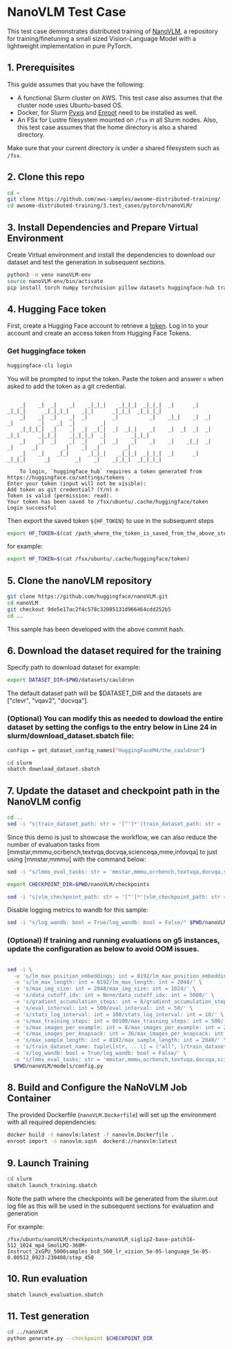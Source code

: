 # NanoVLM Test Case

This test case demonstrates distributed training of [NanoVLM](https://github.com/huggingface/nanoVLM/), a repository for training/finetuning a small sized Vision-Language Model with a lightweight implementation in pure PyTorch. 


## 1. Prerequisites

This guide assumes that you have the following:

- A functional Slurm cluster on AWS. This test case also assumes that the cluster node uses Ubuntu-based OS.
- Docker, for Slurm [Pyxis](https://github.com/NVIDIA/pyxis) and [Enroot](https://github.com/NVIDIA/enroot) need to be installed as well.
- An FSx for Lustre filesystem mounted on `/fsx` in all Slurm nodes. Also, this test case assumes that the home directory is also a shared directory.

Make sure that your current directory is under a shared filesystem such as `/fsx`. 

## 2. Clone this repo

  ```bash
  cd ~
  git clone https://github.com/aws-samples/awsome-distributed-training/
  cd awsome-distributed-training/3.test_cases/pytorch/nanoVLM/
  ```


## 3. Install Dependencies and Prepare Virtual Environment

Create Virtual environment and install the dependencies to download our dataset and test the generation in subsequent sections.

  ```bash
  python3 -m venv nanoVLM-env
  source nanoVLM-env/bin/activate
  pip install torch numpy torchvision pillow datasets huggingface-hub transformers wandb einops accelerate loguru lmms_eval

  ```

## 4. Hugging Face token

First, create a Hugging Face account to retrieve a [token](https://huggingface.co/settings/tokens.). Log in to your account and create an access token from Hugging Face Tokens. 


### Get huggingface token

```bash
huggingface-cli login
```

You will be prompted to input the token. Paste the token and answer `n` when asked to add the token as a git credential.

```

    _|    _|  _|    _|    _|_|_|    _|_|_|  _|_|_|  _|      _|    _|_|_|      _|_|_|_|    _|_|      _|_|_|  _|_|_|_|
    _|    _|  _|    _|  _|        _|          _|    _|_|    _|  _|            _|        _|    _|  _|        _|
    _|_|_|_|  _|    _|  _|  _|_|  _|  _|_|    _|    _|  _|  _|  _|  _|_|      _|_|_|    _|_|_|_|  _|        _|_|_|
    _|    _|  _|    _|  _|    _|  _|    _|    _|    _|    _|_|  _|    _|      _|        _|    _|  _|        _|
    _|    _|    _|_|      _|_|_|    _|_|_|  _|_|_|  _|      _|    _|_|_|      _|        _|    _|    _|_|_|  _|_|_|_|

    To login, `huggingface_hub` requires a token generated from https://huggingface.co/settings/tokens .
Enter your token (input will not be visible): 
Add token as git credential? (Y/n) n
Token is valid (permission: read).
Your token has been saved to /fsx/ubuntu/.cache/huggingface/token
Login successful
```

Then export the saved token `${HF_TOKEN}` to use in the subsequent steps

```bash
export HF_TOKEN=$(cat /path_where_the_token_is_saved_from_the_above_step)
```
for example:
```bash
export HF_TOKEN=$(cat /fsx/ubuntu/.cache/huggingface/token)
```

## 5. Clone the nanoVLM repository

```bash
git clone https://github.com/huggingface/nanoVLM.git
cd nanoVLM
git checkout 9de5e17ac2f4c578c32085131d966464cdd252b5
cd ..
```
This sample has been developed with the above commit hash. 

## 6. Download the dataset required for the training

Specify path to download dataset for example:

```bash
export DATASET_DIR=$PWD/datasets/cauldron
```

The default dataset path will be $DATASET_DIR and the datasets are ["clevr", "vqav2", "docvqa"]. 

### (Optional) You can modify this as needed to dowload the entire dataset by setting the configs to the entry below in Line 24 in slurm/download_dataset.sbatch file:

```bash
configs = get_dataset_config_names("HuggingFaceM4/the_cauldron")
```

```bash
cd slurm
sbatch download_dataset.sbatch
```

## 7. Update the dataset and checkpoint path in the NanoVLM config 

```bash
cd ..
sed -i "s|train_dataset_path: str = '[^']*'|train_dataset_path: str = '$DATASET_DIR'|" $PWD/nanoVLM/models/config.py
```

Since this demo is just to showcase the workflow, we can also reduce the number of evaluation tasks from [mmstar,mmmu,ocrbench,textvqa,docvqa,scienceqa,mme,infovqa] to just using [mmstar,mmmu] with the command below:

```bash
sed -i "s/lmms_eval_tasks: str = 'mmstar,mmmu,ocrbench,textvqa,docvqa,scienceqa,mme,infovqa'/lmms_eval_tasks: str = 'mmstar,mmmu'/" $PWD/nanoVLM/models/config.py
```

```bash
export CHECKPOINT_DIR=$PWD/nanoVLM/checkpoints
```

```bash
sed -i "s|vlm_checkpoint_path: str = '[^']*'|vlm_checkpoint_path: str = '$CHECKPOINT_DIR'|" $PWD/nanoVLM/models/config.py
```

Disable logging metrics to wandb for this sample:
```bash
sed -i "s/log_wandb: bool = True/log_wandb: bool = False/" $PWD/nanoVLM/models/config.py
```

### (Optional) If training and running evaluations on g5 instances, update the configuration as below to avoid OOM issues.
```bash

sed -i \
  -e 's/lm_max_position_embeddings: int = 8192/lm_max_position_embeddings: int = 2048/' \
  -e 's/lm_max_length: int = 8192/lm_max_length: int = 2048/' \
  -e 's/max_img_size: int = 2048/max_img_size: int = 1024/' \
  -e 's/data_cutoff_idx: int = None/data_cutoff_idx: int = 5000/' \
  -e 's/gradient_accumulation_steps: int = 8/gradient_accumulation_steps: int = 4/' \
  -e 's/eval_interval: int = 500/eval_interval: int = 50/' \
  -e 's/stats_log_interval: int = 100/stats_log_interval: int = 10/' \
  -e 's/max_training_steps: int = 80100/max_training_steps: int = 500/' \
  -e 's/max_images_per_example: int = 8/max_images_per_example: int = 2/' \
  -e 's/max_images_per_knapsack: int = 36/max_images_per_knapsack: int = 8/' \
  -e 's/max_sample_length: int = 8192/max_sample_length: int = 2048/' \
  -e 's/train_dataset_name: tuple\[str, ...\] = ("all", )/train_dataset_name: tuple[str, ...] = ("default",)/' \
  -e 's/log_wandb: bool = True/log_wandb: bool = False/' \
  -e "s/lmms_eval_tasks: str = 'mmstar,mmmu,ocrbench,textvqa,docvqa,scienceqa,mme,infovqa'/lmms_eval_tasks: str = 'mmstar,mmmu'/" \
  $PWD/nanoVLM/models/config.py
```

## 8. Build and Configure the NaNoVLM Job Container
The provided Dockerfile (`nanoVLM.Dockerfile`) will set up the environment with all required dependencies:

```bash
docker build -t nanovlm:latest -f nanovlm.Dockerfile .
enroot import -o nanovlm.sqsh  dockerd://nanovlm:latest
```
## 9. Launch Training

```bash
cd slurm
sbatch launch_training.sbatch
```
Note the path where the checkpoints will be generated from the slurm.out log file as this will be used in the subsequent sections for evaluation and generation

For example:

```
/fsx/ubuntu/nanoVLM/checkpoints/nanoVLM_siglip2-base-patch16-512_1024_mp4_SmolLM2-360M-Instruct_2xGPU_5000samples_bs8_500_lr_vision_5e-05-language_5e-05-0.00512_0923-230408/step_450
```

## 10. Run evaluation

```bash
sbatch launch_evaluation.sbatch
```

## 11. Test generation

```bash
cd ../nanoVLM
python generate.py --checkpoint $CHECKPOINT_DIR

```
